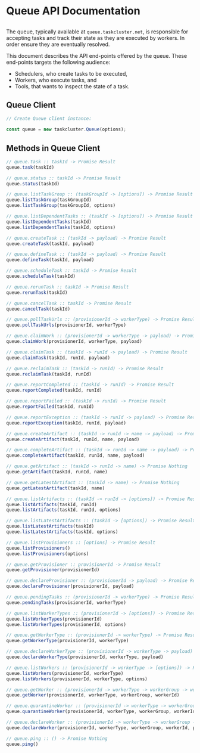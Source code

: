 # Queue API Documentation

##

The queue, typically available at `queue.taskcluster.net`, is responsible
for accepting tasks and track their state as they are executed by
workers. In order ensure they are eventually resolved.

This document describes the API end-points offered by the queue. These 
end-points targets the following audience:
 * Schedulers, who create tasks to be executed,
 * Workers, who execute tasks, and
 * Tools, that wants to inspect the state of a task.

## Queue Client

```js
// Create Queue client instance:

const queue = new taskcluster.Queue(options);
```

## Methods in Queue Client

```js
// queue.task :: taskId -> Promise Result
queue.task(taskId)
```

```js
// queue.status :: taskId -> Promise Result
queue.status(taskId)
```

```js
// queue.listTaskGroup :: (taskGroupId -> [options]) -> Promise Result
queue.listTaskGroup(taskGroupId)
queue.listTaskGroup(taskGroupId, options)
```

```js
// queue.listDependentTasks :: (taskId -> [options]) -> Promise Result
queue.listDependentTasks(taskId)
queue.listDependentTasks(taskId, options)
```

```js
// queue.createTask :: (taskId -> payload) -> Promise Result
queue.createTask(taskId, payload)
```

```js
// queue.defineTask :: (taskId -> payload) -> Promise Result
queue.defineTask(taskId, payload)
```

```js
// queue.scheduleTask :: taskId -> Promise Result
queue.scheduleTask(taskId)
```

```js
// queue.rerunTask :: taskId -> Promise Result
queue.rerunTask(taskId)
```

```js
// queue.cancelTask :: taskId -> Promise Result
queue.cancelTask(taskId)
```

```js
// queue.pollTaskUrls :: (provisionerId -> workerType) -> Promise Result
queue.pollTaskUrls(provisionerId, workerType)
```

```js
// queue.claimWork :: (provisionerId -> workerType -> payload) -> Promise Result
queue.claimWork(provisionerId, workerType, payload)
```

```js
// queue.claimTask :: (taskId -> runId -> payload) -> Promise Result
queue.claimTask(taskId, runId, payload)
```

```js
// queue.reclaimTask :: (taskId -> runId) -> Promise Result
queue.reclaimTask(taskId, runId)
```

```js
// queue.reportCompleted :: (taskId -> runId) -> Promise Result
queue.reportCompleted(taskId, runId)
```

```js
// queue.reportFailed :: (taskId -> runId) -> Promise Result
queue.reportFailed(taskId, runId)
```

```js
// queue.reportException :: (taskId -> runId -> payload) -> Promise Result
queue.reportException(taskId, runId, payload)
```

```js
// queue.createArtifact :: (taskId -> runId -> name -> payload) -> Promise Result
queue.createArtifact(taskId, runId, name, payload)
```

```js
// queue.completeArtifact :: (taskId -> runId -> name -> payload) -> Promise Nothing
queue.completeArtifact(taskId, runId, name, payload)
```

```js
// queue.getArtifact :: (taskId -> runId -> name) -> Promise Nothing
queue.getArtifact(taskId, runId, name)
```

```js
// queue.getLatestArtifact :: (taskId -> name) -> Promise Nothing
queue.getLatestArtifact(taskId, name)
```

```js
// queue.listArtifacts :: (taskId -> runId -> [options]) -> Promise Result
queue.listArtifacts(taskId, runId)
queue.listArtifacts(taskId, runId, options)
```

```js
// queue.listLatestArtifacts :: (taskId -> [options]) -> Promise Result
queue.listLatestArtifacts(taskId)
queue.listLatestArtifacts(taskId, options)
```

```js
// queue.listProvisioners :: [options] -> Promise Result
queue.listProvisioners()
queue.listProvisioners(options)
```

```js
// queue.getProvisioner :: provisionerId -> Promise Result
queue.getProvisioner(provisionerId)
```

```js
// queue.declareProvisioner :: (provisionerId -> payload) -> Promise Result
queue.declareProvisioner(provisionerId, payload)
```

```js
// queue.pendingTasks :: (provisionerId -> workerType) -> Promise Result
queue.pendingTasks(provisionerId, workerType)
```

```js
// queue.listWorkerTypes :: (provisionerId -> [options]) -> Promise Result
queue.listWorkerTypes(provisionerId)
queue.listWorkerTypes(provisionerId, options)
```

```js
// queue.getWorkerType :: (provisionerId -> workerType) -> Promise Result
queue.getWorkerType(provisionerId, workerType)
```

```js
// queue.declareWorkerType :: (provisionerId -> workerType -> payload) -> Promise Result
queue.declareWorkerType(provisionerId, workerType, payload)
```

```js
// queue.listWorkers :: (provisionerId -> workerType -> [options]) -> Promise Result
queue.listWorkers(provisionerId, workerType)
queue.listWorkers(provisionerId, workerType, options)
```

```js
// queue.getWorker :: (provisionerId -> workerType -> workerGroup -> workerId) -> Promise Result
queue.getWorker(provisionerId, workerType, workerGroup, workerId)
```

```js
// queue.quarantineWorker :: (provisionerId -> workerType -> workerGroup -> workerId -> payload) -> Promise Result
queue.quarantineWorker(provisionerId, workerType, workerGroup, workerId, payload)
```

```js
// queue.declareWorker :: (provisionerId -> workerType -> workerGroup -> workerId -> payload) -> Promise Result
queue.declareWorker(provisionerId, workerType, workerGroup, workerId, payload)
```

```js
// queue.ping :: () -> Promise Nothing
queue.ping()
```

